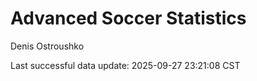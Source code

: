 # Advanced Soccer Statistics
Denis Ostroushko

<!-- gfm -->

Last successful data update: 2025-09-27 23:21:08 CST
